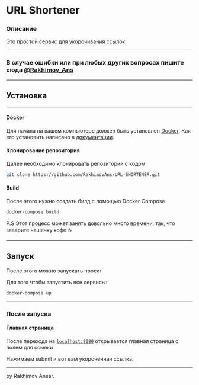 # URL Shortener


### Описание
Это простой сервис для укорочивания ссылок
____
### В случае ошибки или при любых других вопросах пишите сюда [@Rakhimov_Ans](https://t.me/Rakhimov_Ans)
____

## Установка
___

#### Docker
Для начала на вашем компьютере должен быть установлен [Docker](https://docker.com). Как его установить написано в [документации](https://docs.docker.com/get-docker/).

#### Клонирование репозитория

Далее необходимо клонировать репозиторий с кодом

```bash
git clone https://github.com/RakhimovAns/URL-SHORTENER.git
```

#### Build

После этого нужно создать билд с помощью Docker Compose

```bash
docker-compose build
```

P.S Этот процесс может занять довольно много времени, так, что заварите чашечку кофе ☕
___
## Запуск

После этого можно запускать проект

Для того чтобы запустить все сервисы:

```bash
docker-compose up 
```
___
### После запуска

#### Главная страница

После перехода на [`localhost:8080`](http://localhost:8080) открывается главная страница с полем для ссылки

Нажимаем submit и вот вам укороченная ссылка.


____
by Rakhimov Ansar.